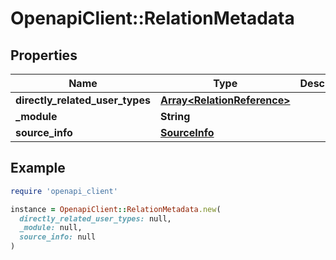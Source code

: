 # OpenapiClient::RelationMetadata

## Properties

| Name | Type | Description | Notes |
| ---- | ---- | ----------- | ----- |
| **directly_related_user_types** | [**Array&lt;RelationReference&gt;**](RelationReference.md) |  | [optional] |
| **_module** | **String** |  | [optional] |
| **source_info** | [**SourceInfo**](SourceInfo.md) |  | [optional] |

## Example

```ruby
require 'openapi_client'

instance = OpenapiClient::RelationMetadata.new(
  directly_related_user_types: null,
  _module: null,
  source_info: null
)
```

